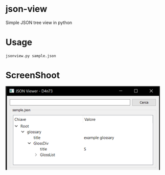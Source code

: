 # json-view
 Simple JSON tree view in python


# Usage
```
jsonview.py sample.json
```

# ScreenShoot

![JSON Viewer](./Screenshoot/Screenshot_1.png)